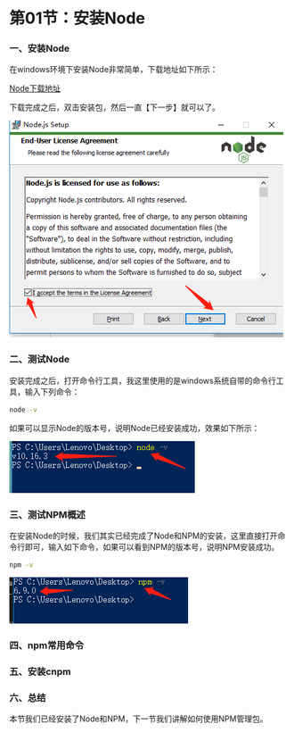 # 第01节：安装Node

### 一、安装Node

在windows环境下安装Node非常简单，下载地址如下所示：

[Node下载地址](http://nodejs.cn/download/)

下载完成之后，双击安装包，然后一直【下一步】就可以了。

![Node安装示意图](../images/0601_node.png)

### 二、测试Node

安装完成之后，打开命令行工具，我这里使用的是windows系统自带的命令行工具，输入下列命令：

``` bash
node -v
```

如果可以显示Node的版本号，说明Node已经安装成功，效果如下所示：

![Node安装示意图](../images/0601_nodetest.png)

### 三、测试NPM概述

在安装Node的时候，我们其实已经完成了Node和NPM的安装，这里直接打开命令行即可，输入如下命令，如果可以看到NPM的版本号，说明NPM安装成功。

``` bash
npm -v
```

![NPM安装示意图](../images/0601_npmtest.png)

### 四、npm常用命令


### 五、安装cnpm


### 六、总结

本节我们已经安装了Node和NPM，下一节我们讲解如何使用NPM管理包。